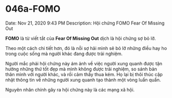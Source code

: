 # 046a-FOMO

Date: Nov 21, 2020 9:43 PM
Description: Hội chứng FOMO Fear Of Missing Out

**FOMO** là từ viết tắt của **Fear Of Missing Out** dịch là hội chứng sợ bỏ lỡ.

Theo một cách chi tiết hơn, đó là nỗi sợ hãi mình sẽ bỏ lỡ những điều hay ho trong cuộc sống mà người khác đang được trải nghiệm. 

Người mắc phải hội chứng này ám ảnh về việc người xung quanh được tận hưởng những thứ tốt đẹp mà mình không được trải nghiệm, so sánh bản thân mình với người khác, và rồi cảm thấy thua kém. Họ lại bị thôi thúc cập nhật thông tin về những người xung quanh tạo thành một vòng luẩn quẩn. 

Nguyên nhân chính gây ra hội chứng này là các mạng xã hội.